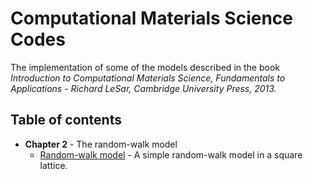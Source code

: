 # Computational Materials Science Codes

The implementation of some of the models described in the book *Introduction to Computational Materials Science, Fundamentals to Applications - Richard LeSar, Cambridge University Press, 2013.*

## Table of contents

- **Chapter 2** - The random-walk model
    - [Random-walk model](/chapter-2/random_walk_model.ipynb) - A simple random-walk model in a square lattice.